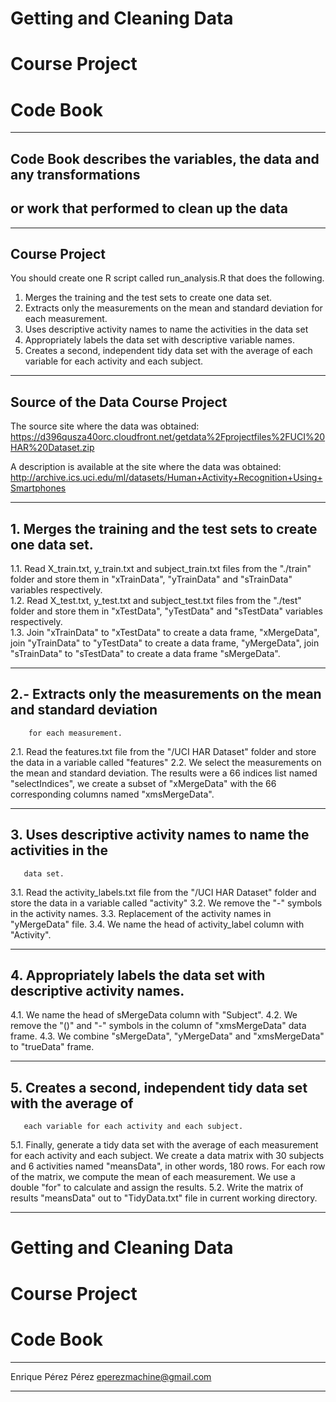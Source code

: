 # Getting and Cleaning Data 
# Course Project 
# Code Book
*************************************************************************
## Code Book describes the variables, the data and any transformations 
## or work that performed to clean up the data
*************************************************************************

## Course Project

You should create one R script called run_analysis.R that does the 
following.
1. Merges the training and the test sets to create one data set.
2. Extracts only the measurements on the mean and standard deviation for 
   each measurement.
3. Uses descriptive activity names to name the activities in the data set
4. Appropriately labels the data set with descriptive variable names.
5. Creates a second, independent tidy data set with the average of each 
   variable for each activity and each subject.
*************************************************************************

## Source of the Data Course Project

The source site where the data was obtained:  
https://d396qusza40orc.cloudfront.net/getdata%2Fprojectfiles%2FUCI%20HAR%20Dataset.zip

A description is available at the site where the data was obtained:
http://archive.ics.uci.edu/ml/datasets/Human+Activity+Recognition+Using+Smartphones    

*************************************************************************

## 1. Merges the training and the test sets to create one data set.

1.1. Read X_train.txt, y_train.txt and subject_train.txt files from the 
     "./train" folder and store them in "xTrainData", "yTrainData" and 
     "sTrainData" variables respectively.       
1.2. Read X_test.txt, y_test.txt and subject_test.txt files from the 
     "./test" folder and store them in "xTestData", "yTestData" and 
     "sTestData" variables respectively.  
1.3. Join "xTrainData" to "xTestData" to create a data frame, "xMergeData", 
     join "yTrainData" to "yTestData" to create a data frame, "yMergeData", 
     join "sTrainData" to "sTestData" to create a data frame "sMergeData".  

*************************************************************************

##  2.- Extracts only the measurements on the mean and standard deviation 
        for each measurement.

2.1. Read the features.txt file from the "/UCI HAR Dataset" folder and 
     store the data in a variable called "features"
2.2. We select the measurements on the mean and standard deviation. The 
     results were a 66 indices list named "selectIndices", we create a 
     subset of "xMergeData" with the 66 corresponding columns named 
     "xmsMergeData".  

*************************************************************************

##  3. Uses descriptive activity names to name the activities in the 
       data set.

3.1. Read the activity_labels.txt file from the "/UCI HAR Dataset" folder 
     and store the data in a variable called "activity"
3.2. We remove the "-" symbols in the activity names. 
3.3. Replacement of the activity names in "yMergeData" file.
3.4. We name the head of activity_label column with "Activity".

*************************************************************************

##  4. Appropriately labels the data set with descriptive activity names.

4.1. We name the head of sMergeData column with "Subject".
4.2. We remove the "()" and "-" symbols in the column of "xmsMergeData"
     data frame.
4.3. We combine "sMergeData", "yMergeData" and "xmsMergeData" to "trueData" 
     frame. 

*************************************************************************

##  5. Creates a second, independent tidy data set with the average of 
       each variable for each activity and each subject.

5.1. Finally, generate a tidy data set with the average of each measurement 
     for each activity and each subject. We create a data matrix with 30 
     subjects and 6 activities named "meansData", in other words, 180 rows. 
     For each row of the matrix, we compute the mean of each measurement. 
     We use a double "for" to calculate and assign the results.
5.2. Write the matrix of results "meansData" out to "TidyData.txt" file 
     in current working directory. 

*************************************************************************

# Getting and Cleaning Data 
# Course Project 
# Code Book

*************************************************************************

 Enrique Pérez Pérez
 eperezmachine@gmail.com

*************************************************************************
